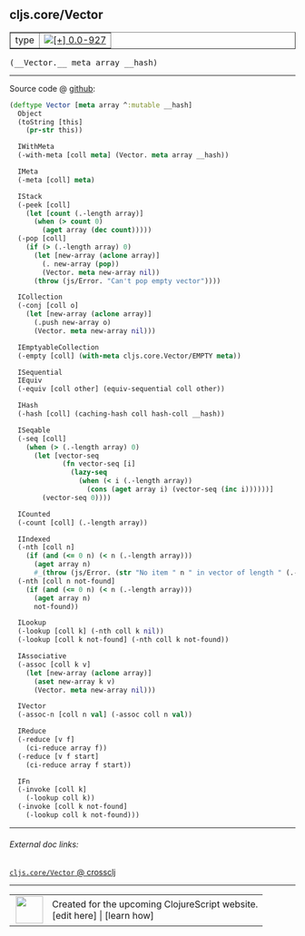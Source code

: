 ## cljs.core/Vector



 <table border="1">
<tr>
<td>type</td>
<td><a href="https://github.com/cljsinfo/cljs-api-docs/tree/0.0-927"><img valign="middle" alt="[+] 0.0-927" title="Added in 0.0-927" src="https://img.shields.io/badge/+-0.0--927-lightgrey.svg"></a> </td>
</tr>
</table>


 <samp>
(__Vector.__ meta array __hash)<br>
</samp>

---







Source code @ [github](https://github.com/clojure/clojurescript/blob/r1443/src/cljs/cljs/core.cljs#L2704-L2789):

```clj
(deftype Vector [meta array ^:mutable __hash]
  Object
  (toString [this]
    (pr-str this))

  IWithMeta
  (-with-meta [coll meta] (Vector. meta array __hash))

  IMeta
  (-meta [coll] meta)

  IStack
  (-peek [coll]
    (let [count (.-length array)]
      (when (> count 0)
        (aget array (dec count)))))
  (-pop [coll]
    (if (> (.-length array) 0)
      (let [new-array (aclone array)]
        (. new-array (pop))
        (Vector. meta new-array nil))
      (throw (js/Error. "Can't pop empty vector"))))

  ICollection
  (-conj [coll o]
    (let [new-array (aclone array)]
      (.push new-array o)
      (Vector. meta new-array nil)))

  IEmptyableCollection
  (-empty [coll] (with-meta cljs.core.Vector/EMPTY meta))

  ISequential
  IEquiv
  (-equiv [coll other] (equiv-sequential coll other))

  IHash
  (-hash [coll] (caching-hash coll hash-coll __hash))

  ISeqable
  (-seq [coll]
    (when (> (.-length array) 0)
      (let [vector-seq
             (fn vector-seq [i]
               (lazy-seq
                 (when (< i (.-length array))
                   (cons (aget array i) (vector-seq (inc i))))))]
        (vector-seq 0))))

  ICounted
  (-count [coll] (.-length array))

  IIndexed
  (-nth [coll n]
    (if (and (<= 0 n) (< n (.-length array)))
      (aget array n)
      #_(throw (js/Error. (str "No item " n " in vector of length " (.-length array))))))
  (-nth [coll n not-found]
    (if (and (<= 0 n) (< n (.-length array)))
      (aget array n)
      not-found))

  ILookup
  (-lookup [coll k] (-nth coll k nil))
  (-lookup [coll k not-found] (-nth coll k not-found))

  IAssociative
  (-assoc [coll k v]
    (let [new-array (aclone array)]
      (aset new-array k v)
      (Vector. meta new-array nil)))

  IVector
  (-assoc-n [coll n val] (-assoc coll n val))

  IReduce
  (-reduce [v f]
    (ci-reduce array f))
  (-reduce [v f start]
    (ci-reduce array f start))

  IFn
  (-invoke [coll k]
    (-lookup coll k))
  (-invoke [coll k not-found]
    (-lookup coll k not-found)))
```

<!--
Repo - tag - source tree - lines:

 <pre>
clojurescript @ r1443
└── src
    └── cljs
        └── cljs
            └── <ins>[core.cljs:2704-2789](https://github.com/clojure/clojurescript/blob/r1443/src/cljs/cljs/core.cljs#L2704-L2789)</ins>
</pre>

-->

---



###### External doc links:

[`cljs.core/Vector` @ crossclj](http://crossclj.info/fun/cljs.core.cljs/Vector.html)<br>

---

 <table>
<tr><td>
<img valign="middle" align="right" width="48px" src="http://i.imgur.com/Hi20huC.png">
</td><td>
Created for the upcoming ClojureScript website.<br>
[edit here] | [learn how]
</td></tr></table>

[edit here]:https://github.com/cljsinfo/cljs-api-docs/blob/master/cljsdoc/cljs.core/Vector.cljsdoc
[learn how]:https://github.com/cljsinfo/cljs-api-docs/wiki/cljsdoc-files

<!--

This information was too distracting to show to readers, but I'll leave it
commented here since it is helpful to:

- pretty-print the data used to generate this document
- and show how to retrieve that data



The API data for this symbol:

```clj
{:ns "cljs.core",
 :name "Vector",
 :type "type",
 :signature ["[meta array __hash]"],
 :source {:code "(deftype Vector [meta array ^:mutable __hash]\n  Object\n  (toString [this]\n    (pr-str this))\n\n  IWithMeta\n  (-with-meta [coll meta] (Vector. meta array __hash))\n\n  IMeta\n  (-meta [coll] meta)\n\n  IStack\n  (-peek [coll]\n    (let [count (.-length array)]\n      (when (> count 0)\n        (aget array (dec count)))))\n  (-pop [coll]\n    (if (> (.-length array) 0)\n      (let [new-array (aclone array)]\n        (. new-array (pop))\n        (Vector. meta new-array nil))\n      (throw (js/Error. \"Can't pop empty vector\"))))\n\n  ICollection\n  (-conj [coll o]\n    (let [new-array (aclone array)]\n      (.push new-array o)\n      (Vector. meta new-array nil)))\n\n  IEmptyableCollection\n  (-empty [coll] (with-meta cljs.core.Vector/EMPTY meta))\n\n  ISequential\n  IEquiv\n  (-equiv [coll other] (equiv-sequential coll other))\n\n  IHash\n  (-hash [coll] (caching-hash coll hash-coll __hash))\n\n  ISeqable\n  (-seq [coll]\n    (when (> (.-length array) 0)\n      (let [vector-seq\n             (fn vector-seq [i]\n               (lazy-seq\n                 (when (< i (.-length array))\n                   (cons (aget array i) (vector-seq (inc i))))))]\n        (vector-seq 0))))\n\n  ICounted\n  (-count [coll] (.-length array))\n\n  IIndexed\n  (-nth [coll n]\n    (if (and (<= 0 n) (< n (.-length array)))\n      (aget array n)\n      #_(throw (js/Error. (str \"No item \" n \" in vector of length \" (.-length array))))))\n  (-nth [coll n not-found]\n    (if (and (<= 0 n) (< n (.-length array)))\n      (aget array n)\n      not-found))\n\n  ILookup\n  (-lookup [coll k] (-nth coll k nil))\n  (-lookup [coll k not-found] (-nth coll k not-found))\n\n  IAssociative\n  (-assoc [coll k v]\n    (let [new-array (aclone array)]\n      (aset new-array k v)\n      (Vector. meta new-array nil)))\n\n  IVector\n  (-assoc-n [coll n val] (-assoc coll n val))\n\n  IReduce\n  (-reduce [v f]\n    (ci-reduce array f))\n  (-reduce [v f start]\n    (ci-reduce array f start))\n\n  IFn\n  (-invoke [coll k]\n    (-lookup coll k))\n  (-invoke [coll k not-found]\n    (-lookup coll k not-found)))",
          :title "Source code",
          :repo "clojurescript",
          :tag "r1443",
          :filename "src/cljs/cljs/core.cljs",
          :lines [2704 2789]},
 :full-name "cljs.core/Vector",
 :full-name-encode "cljs.core/Vector",
 :history [["+" "0.0-927"]]}

```

Retrieve the API data for this symbol:

```clj
;; from Clojure REPL
(require '[clojure.edn :as edn])
(-> (slurp "https://raw.githubusercontent.com/cljsinfo/cljs-api-docs/catalog/cljs-api.edn")
    (edn/read-string)
    (get-in [:symbols "cljs.core/Vector"]))
```

-->
